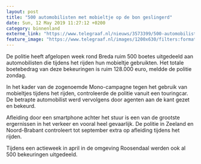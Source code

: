 ```yaml
---
layout: post
title: "500 automobilisten met mobieltje op de bon geslingerd"
date: Sun, 12 May 2019 11:27:12 +0200
category: binnenland
externe_link: "https://www.telegraaf.nl/nieuws/3573399/500-automobilisten-met-mobieltje-op-de-bon-geslingerd"
feature_image: "https://www.telegraaf.nl/images/1200x630/filters:format(jpeg):quality(80)/cdn-kiosk-api.telegraaf.nl/2ab3db6c-7498-11e9-a0e7-0217670beecd.JPG"
---
```


<p class="intro">De politie heeft afgelopen week rond Breda ruim 500 boetes uitgedeeld aan automobilisten die tijdens het rijden hun mobieltje gebruikten. Het totale boetebedrag van deze bekeuringen is ruim 128.000 euro, meldde de politie zondag.</p> <p>In het kader van de zogenoemde Mono-campagne tegen het gebruik van mobieltjes tijdens het rijden, controleerde de politie vanuit een touringcar. De betrapte automobilist werd vervolgens door agenten aan de kant gezet en bekeurd.</p><p>Afleiding door een smartphone achter het stuur is een van de grootste ergernissen in het verkeer en vooral heel gevaarlijk. De politie in Zeeland en Noord-Brabant controleert tot september extra op afleiding tijdens het rijden.</p><p>Tijdens een actieweek in april in de omgeving Roosendaal werden ook al 500 bekeuringen uitgedeeld.</p>
